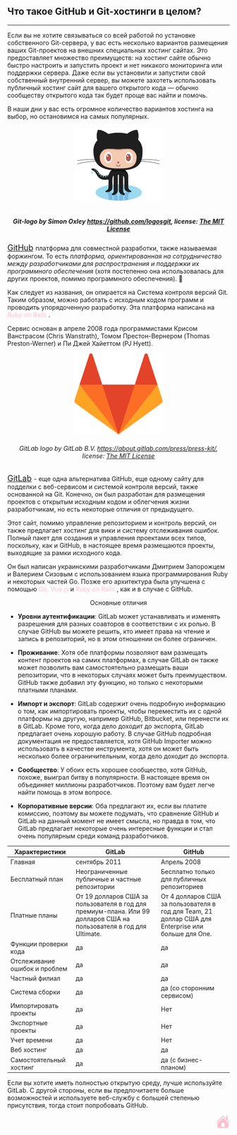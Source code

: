 ## Что такое GitHub и Git-хостинги в целом? 
---
 Если вы не хотите связываться со всей работой по установке собственного Git-сервера, у вас есть несколько вариантов размещения ваших Git-проектов на внешних специальных хостинг сайтах. Это предоставляет множество преимуществ: на хостинг сайте обычно быстро настроить и запустить проект и нет никакого мониторинга или поддержки сервера. Даже если вы установили и запустили свой собственный внутренний сервер, вы можете захотеть использовать публичный хостинг сайт для вашего открытого кода — обычно сообществу открытого кода так будет проще вас найти и помочь. 

В наши дни у вас есть огромное количество вариантов хостинга на выбор, но остановимся на самых популярных. 



######  <p align = "center"> <img src="./assets/Octocat.png" width="200">  
##### <p align = "center"> Git-logo by Simon Oxley https://github.com/logosgit, license: [The MIT License](https://opensource.org/licenses/mit-license.php) </p>




 <font size="4"> [GitHub](https://github.com) </font> платформа для совместной разработки, также называемая форжингом. То есть *платформа, ориентированная на сотрудничество между разработчиками для распространения и поддержки их программного обеспечения* (хотя постепенно она использовалась для других проектов, помимо программного обеспечения). :paw_prints:


Как следует из названия, он опирается на Система контроля версий Git. Таким образом, можно работать с исходным кодом программ и проводить упорядоченную разработку. Эта платформа написана на <span style="color:pink"> Ruby on Rails </span>.

Сервис основан в апреле 2008 года программистами Крисом Ванстрасом (Chris Wanstrath), Томом Престон-Вернером (Thomas Preston-Werner) и Пи Джей Хайеттом (PJ Hyett).

 <p align = "center"> <img src="./assets/gitlab.svg" width="200"> 


###### <p align = "center"> GitLab logo by GitLab B.V. https://about.gitlab.com/press/press-kit/, license: [The MIT License](https://opensource.org/licenses/mit-license.php) </p>

<font size="4">  [GitLab](https://about.gitlab.com) </font> - еще одна альтернатива GitHub, еще одному сайту для подделки с веб-сервисом и системой контроля версий, также основанной на Git. Конечно, он был разработан для размещения проектов с открытым исходным кодом и облегчения жизни разработчикам, но есть некоторые отличия от предыдущего.

Этот сайт, помимо управление репозиторием и контроль версий, он также предлагает хостинг для вики и систему отслеживания ошибок. Полный пакет для создания и управления проектами всех типов, поскольку, как и GitHub, в настоящее время размещаются проекты, выходящие за рамки исходного кода.

Он был написан украинскими разработчиками Дмитрием Запорожцем и Валерием Сизовым с использованием языка программирования Ruby и некоторых частей Go. Позже его архитектура была улучшена с помощью <span style="color:pink"> Go, Vue.js </span> и <span style="color:pink"> Ruby on Rails </span>, как и в случае с GitHub.

 <center> Основные отличия</center>


* **Уровни аутентификации**: GitLab может устанавливать и изменять разрешения для разных соавторов в соответствии с их ролью. В случае GitHub вы можете решить, кто имеет права на чтение и запись в репозиторий, но в этом отношении он более ограничен.

* **Проживание**: Хотя обе платформы позволяют вам размещать контент проектов на самих платформах, в случае GitLab он также может позволить вам самостоятельно размещать ваши репозитории, что в некоторых случаях может быть преимуществом. GitHub также добавил эту функцию, но только с некоторыми платными планами.

* **Импорт и экспорт**: GitLab содержит очень подробную информацию о том, как импортировать проекты, чтобы переместить их с одной платформы на другую, например GitHub, Bitbucket, или перенести их в GitLab. Кроме того, когда дело доходит до экспорта, GitLab предлагает очень хорошую работу. В случае GitHub подробная документация не предоставляется, хотя GitHub Importer можно использовать в качестве инструмента, хотя он может быть несколько более ограничительным, когда дело доходит до экспорта.

* **Сообщество**: У обоих есть хорошее сообщество, хотя GitHub, похоже, выиграл битву в популярности. В настоящее время он объединяет миллионы разработчиков. Поэтому вам будет легче найти помощь в этом вопросе.
* **Корпоративные версии**: Оба предлагают их, если вы платите комиссию, поэтому вы можете подумать, что сравнение GitHub и GitLab на данный момент не имеет смысла, но правда в том, что GitLab предлагает некоторые очень интересные функции и стал очень популярным среди команд разработчиков.


Характеристики|	GitLab	|GitHub
---|---|---
Главная|	сентябрь 2011|	Апрель 2008
Бесплатный план	|Неограниченные публичные и частные репозитории	|Бесплатно только для публичных репозиториев
Платные планы|	От 19 долларов США за пользователя в год для премиум-плана. Или 99 долларов США на пользователя в год для Ultimate.	|От 4 долларов США за пользователя в год для Team, 21 доллар США для Enterprise или больше для One.
Функции проверки кода|	да	|да
Отслеживание ошибок и проблем	|да|	да
Частный филиал|	да|	да|
Система сборки|	да	|да (со сторонним сервисом)
Импортировать проекты|	да|	Нет
Экспортные проекты	|да	|Нет
Учет времени	|да	|Нет
Веб хостинг	|да	|да
Самостоятельный хостинг	|да	|да (с бизнес-планом)

Если вы хотите иметь полностью открытую среду, лучше используйте GitLab. С другой стороны, если вы предпочитаете больше возможностей и используете веб-службу с большей степенью присутствия, тогда стоит попробовать GitHub.<p align = "right"> [![](/assets/pngwing.com-2.png)](./readme.md "домой") 